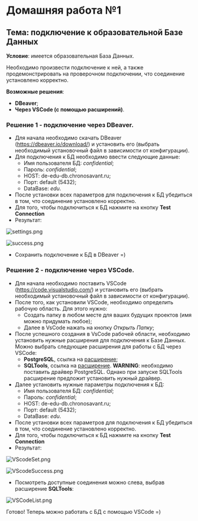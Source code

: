 # Домашняя работа №1

## Тема: подключение к образовательной Базе Данных

**Условие**: имеется образовательная База Данных. 

Необходимо произвести подключение к ней, а также продемонстрировать на проверочном подключении, что соединение установлено корректно.

**Возможные решения**: 

- **DBeaver**;
- **Через VSCode (с помощью расширений)**.

### Решение 1 - подключение через DBeaver.

- Для начала необходимо скачать DBeaver (https://dbeaver.io/download/) и установить его (выбрать необходимый установочный файл в зависимости от конфигурации).
- Для подключения к БД необходимо ввести следующие данные:
    - Имя пользователя БД: *confidential*;
    - Пароль: *confidential*;
    - HOST: de-edu-db.chronosavant.ru;
    - Порт: default (5432);
    - DataBase: *edu*.
- После установки всех параметров для подключения к БД убедиться в том, что соединение установлено корректно.
- Для того, чтобы подключиться к БД нажмите на кнопку **Test Connection**
- Результат:

![settings.png](settings.png)

![success.png](success.png)

- Сохранить подключение к БД в DBeaver =)

### Решение 2 - подключение через VSCode.

- Для начала необходимо поставить VSCode (https://code.visualstudio.com/) и установить его (выбрать необходимый установочный файл в зависимости от конфигурации).
- После того, как установили VSCode, необходимо определить рабочую область. Для этого нужно:
    - Создать папку в любом месте для ваших будущих проектов (имя можно придумать любое);
    - Далее в VsCode нажать на кнопку *Открыть Папку*;
- После успешного создания в VsCode рабочей области, необходимо установить нужные расширения для подключения к Базе Данных. Можно выбрать следующие расширения для работы с БД через VSCode:
    - **PostgreSQL**, ссылка на [расширение](https://marketplace.visualstudio.com/items?itemName=ckolkman.vscode-postgres);
    - **SQLTools**, ссылка на [расширение](https://marketplace.visualstudio.com/items?itemName=mtxr.sqltools). **WARNING**: необходимо поставить драйвер PostgreSQL. Однако при запуске SQLTools расширение предложит установить нужный драйвер.
- Далее установить нужные параметры подключения к БД:
    - Имя пользователя БД: *confidential*;
    - Пароль: *confidential*;
    - HOST: de-edu-db.chronosavant.ru;
    - Порт: default (5432);
    - DataBase: *edu*.
- После установки всех параметров для подключения к БД убедиться в том, что соединение установлено корректно.
- Для того, чтобы подключиться к БД нажмите на кнопку **Test Connection**
- Результат:

![VScodeSet.png](VScodeSet.png)

![VScodeSuccess.png](VScodeSuccess.png)

- Посмотреть доступные соединения можно слева, выбрав расширение **SQLTools**:

![VSCodeList.png](VSCodeList.png)

Готово! Теперь можно работать с БД с помощью VSCode =)